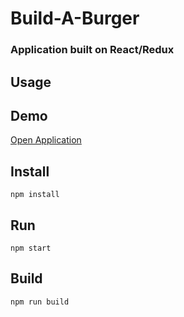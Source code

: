 # Build-A-Burger

### Application built on React/Redux

## Usage

## Demo

<a href="https://rumi-w-2018.github.io/smart-brain/">
Open Application</a>
<br>

## Install

    npm install

## Run

    npm start

## Build

    npm run build

